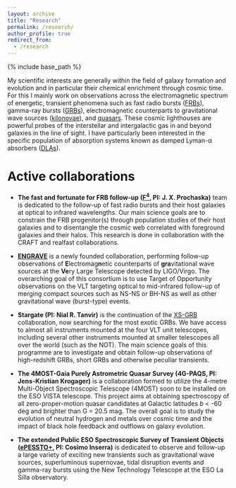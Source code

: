 ```yaml
---
layout: archive
title: "Research"
permalink: /research/
author_profile: true
redirect_from:
  - /research
---
```


{% include base_path %}

My scientific interests are generally within the field of galaxy formation and
evolution and in particular their chemical enrichment through cosmic time. For
this I mainly work on observations across the electromagnetic spectrum of
energetic, transient phenomena such as fast radio bursts ([FRBs](frbs.md)),
gamma-ray bursts ([GRBs](grbs.md)), electromagnetic counterparts to
gravitational wave sources ([kilonovae](kilonovae.md)), and
[quasars](quasars.md).
These cosmic lighthouses are powerful probes of the interstellar and
intergalactic gas in and beyond galaxies in the line of sight. I have
particularly been interested in the specific population of absorption systems
known as damped Lyman-α absorbers ([DLAs](dlas.md)).


Active collaborations
======
* **The fast and fortunate for FRB follow-up
([F<sup>4</sup>](https://sites.google.com/ucolick.org/f-4), PI: J. X. Prochaska)** 
team is dedicated to the follow-up of fast radio bursts and their host galaxies
at optical to infrared wavelengths. Our main science goals are to constrain the
FRB progenitor(s) through population studies of their host galaxies and to
disentangle the cosmic web correlated with foreground galaxies and their halos.
This research is done in collaboration with the CRAFT and realfast collaborations. 

* **[ENGRAVE](http://www.engrave-eso.org)** is a newly founded collaboration,
performing follow-up observations of **E**lectromag**n**etic counterparts of
**gra**vitational wave sources at the **Ve**ry Large Telescope detected by
LIGO/Virgo. The overarching goal of this consortium is to use Target of
Opportunity observations on the VLT targeting optical to mid-infrared follow-up
of merging compact sources such as NS-NS or BH-NS as well as other
gravitational wave (burst-type) events. 

* **Stargate (PI: Nial R. Tanvir)** is the continuation of the [XS-GRB](https://ui.adsabs.harvard.edu/abs/2019A%26A...623A..92S/abstract)
collaboration, now searching for the most exotic GRBs. We have access to
almost all instruments mounted at the four VLT unit telescopes, including
several other instruments mounted at smaller telescopes all over the world
(such as the NOT). The main science goals of this programme are to investigate
and obtain follow-up observations of high-redshift GRBs, short GRBs and
otherwise peculiar transients.

* **The 4MOST-Gaia Purely Astrometric Quasar Survey (4G-PAQS, PI: Jens-Kristian Krogager)**
is a collaboration formed to utilize the 4-metre Multi-Object Spectroscopic
Telescope (4MOST) soon to be installed on the ESO VISTA telescope. This project
aims at obtaining spectroscopy of all zero-proper-motion quasar candidates at
Galactic latitudes *b* < -60 deg and brighter than G = 20.5 mag. The overall
goal is to study the evolution of neutral hydrogen and metals over cosmic time
and the impact of black hole feedback and outflows on galaxy evolution. 

* **The extended Public ESO Spectroscopic Survey of Transient Objects ([ePESSTO+](http://www.pessto.org), PI: Cosimo Inserra)** 
is dedicated to observe and follow-up a large variety of exciting new
transients such as gravitational wave sources, superluminous supernovae, tidal
disruption events and gamma-ray bursts using the New Technology Telescope at
the ESO La Silla observatory.

